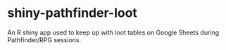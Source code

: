 # shiny-pathfinder-loot
An R shiny app used to keep up with loot tables on Google Sheets during Pathfinder/RPG sessions.
